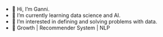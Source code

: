 - 👋 Hi, I’m Ganni.
- 🌱 I’m currently learning data science and AI.
- 👀 I’m interested in defining and solving problems with data.
- 💞️ Growth | Recommender System | NLP

<!---
- 💞️ I’m looking to collaborate on ...
- 📫 How to reach me ...


koolganni/koolganni is a ✨ special ✨ repository because its `README.md` (this file) appears on your GitHub profile.
You can click the Preview link to take a look at your changes.
--->
